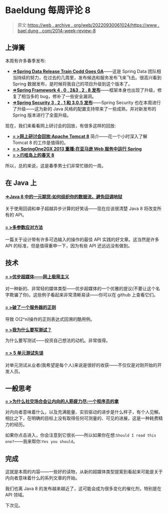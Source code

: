# Baeldung 每周评论 8

> 原文:[https://web . archive . org/web/20220930061024/https://www . bael dung . com/2014-week-review-8](https://web.archive.org/web/20220930061024/https://www.baeldung.com/2014-week-review-8)

## **上弹簧**

本周有许多春季发布:

*   **[=>Spring Data Release Train Codd Goes GA](https://web.archive.org/web/20220812060021/https://spring.io/blog/2014/02/24/spring-data-release-train-codd-goes-ga)**——这是 Spring Data 团队相当持续的努力，在过去的几周里，发布候选和服务发布飞来飞去。很高兴看到 Spring 数据发布，是时候将我自己的项目升级到这个版本了。
*   [**=>Spring Framework 4 . 0 . 2&3 . 2 . 8 发布**](https://web.archive.org/web/20220812060021/https://spring.io/blog/2014/02/18/spring-framework-4-0-2-3-2-8-released)——框架本身也出现了升级，修复了相当多的 bug，修补了一些安全漏洞。
*   [**=>Spring Security 3 . 2 . 1 和 3.0.5 发布**](https://web.archive.org/web/20220812060021/https://spring.io/blog/2014/02/19/spring-security-3-2-1-and-3-0-5-released)——Spring Security 也在本周进行了升级——这为新的 Java 风格的配置支持带来了一些成熟，并对新发布的 Spring 版本进行了全面升级。

现在，我们来看看网上研讨会的回放，有很多这样的回放:

*   [**= >网上研讨会回放:Apache Tomcat 8**](https://web.archive.org/web/20220812060021/https://spring.io/blog/2014/02/18/webinar-replay-introduction-to-apache-tomcat-8) 简介——花一个小时深入了解 Tomcat 8 的工作是值得的。
*   [**= > SpringOne2GX 2013 重播:在亚马逊 Web 服务中运行 Spring**](https://web.archive.org/web/20220812060021/https://spring.io/blog/2014/02/18/springone2gx-2013-replay-running-spring-in-amazon-web-services)
*   **[= >爪哇岛上的春天 8](https://web.archive.org/web/20220812060021/http://www.infoq.com/presentations/spring-java-8)**

所以，总的来说，这是春季男士们非常忙碌的一周。

## **在 Java 上**

#### [**=>Java 8 中的一元期货:如何组织你的数据流，避免回调地狱**](https://web.archive.org/web/20220812060021/http://zeroturnaround.com/rebellabs/monadic-futures-in-java8/)

关于使用回调和单子超越异步计算的好笑话——现在应该很清楚 Java 8 将改变所有的 API。

#### **[= >多参数应对方法](https://web.archive.org/web/20220812060021/http://techblog.bozho.net/?p=1333)**

一篇关于设计带有许多可选输入的操作的最佳 API 实践的好文章。这当然是许多 API 的标准，但是值得重申一下，因为有些 API 还远远没有做到。

## **技术**

#### **[= >优步超媒体——网上极简主义](https://web.archive.org/web/20220812060021/http://www.amundsen.com/blog/archives/1151)**

对一种新的、非常轻的媒体类型——优步超媒体的一个优雅的提议(不要让这个名字欺骗了你)。这些例子看起来非常清晰易读——你可以在 github 上查看它们。

#### [**= >破了一个服务器的正则**](https://web.archive.org/web/20220812060021/http://vladmihalcea.com/2014/02/24/the-regex-that-broke-a-server/)

导致 O(2^n)操作的正则表达式回溯的酷用例。

**[= >我为什么要写测试？](https://web.archive.org/web/20220812060021/http://www.petrikainulainen.net/software-development/general/why-i-write-tests/)**

为什么要写测试——投资自己想法的动机。非常值得。

#### **[= > 5 单元测试失误](https://web.archive.org/web/20220812060021/http://henrikwarne.com/2014/02/19/5-unit-testing-mistakes/)**

对单元测试从业者(我希望是每个人)来说是很好的收获——不仅仅是对刚开始的开发人员。

## **一般思考**

**[= >为什么社交场合会让内向的人筋疲力尽:一个程序员的拿](https://web.archive.org/web/20220812060021/http://www.daedtech.com/why-social-situations-exhaust-introverts-a-programmers-take)**

对内向者意味着什么，以及充满能量、实验驱动的进步是什么样子，有个人见解。相比之下，在明确的目标上没有取得任何可测量的、可见的进展，这是一种耗费精力的经历。

如果你点击进入，你会注意到它很长——所以如果你在想:`Should I read this one?`——我来帮你:`Yes you should`。

## **完成**

这就是本周的内容——一些好的读物，从新的超媒体类型提案到看起来可能是关于内向者意味着什么的系列文章的开始。

我们也离 Java 8 的发布越来越近了，这可能会成为很多变化的催化剂，特别是在 API 领域。

下次见。